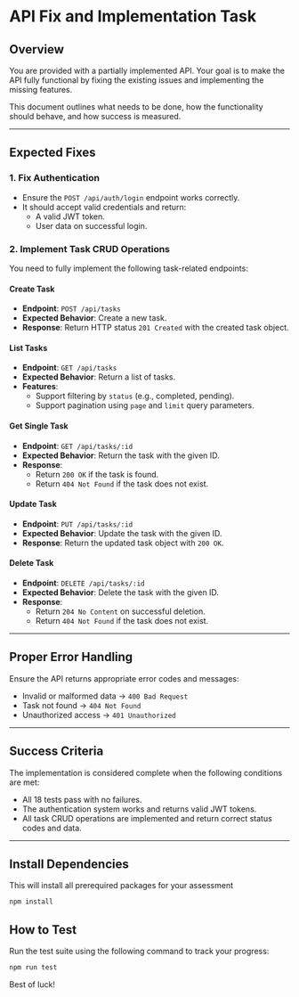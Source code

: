 # API Fix and Implementation Task

## Overview
You are provided with a partially implemented API. Your goal is to make the API fully functional by fixing the existing issues and implementing the missing features.

This document outlines what needs to be done, how the functionality should behave, and how success is measured.

---

## Expected Fixes

### 1. Fix Authentication

- Ensure the `POST /api/auth/login` endpoint works correctly.
- It should accept valid credentials and return:
  - A valid JWT token.
  - User data on successful login.

### 2. Implement Task CRUD Operations

You need to fully implement the following task-related endpoints:

#### Create Task
- **Endpoint**: `POST /api/tasks`
- **Expected Behavior**: Create a new task.
- **Response**: Return HTTP status `201 Created` with the created task object.

#### List Tasks
- **Endpoint**: `GET /api/tasks`
- **Expected Behavior**: Return a list of tasks.
- **Features**:
  - Support filtering by `status` (e.g., completed, pending).
  - Support pagination using `page` and `limit` query parameters.

#### Get Single Task
- **Endpoint**: `GET /api/tasks/:id`
- **Expected Behavior**: Return the task with the given ID.
- **Response**:
  - Return `200 OK` if the task is found.
  - Return `404 Not Found` if the task does not exist.

#### Update Task
- **Endpoint**: `PUT /api/tasks/:id`
- **Expected Behavior**: Update the task with the given ID.
- **Response**: Return the updated task object with `200 OK`.

#### Delete Task
- **Endpoint**: `DELETE /api/tasks/:id`
- **Expected Behavior**: Delete the task with the given ID.
- **Response**:
  - Return `204 No Content` on successful deletion.
  - Return `404 Not Found` if the task does not exist.

---

## Proper Error Handling

Ensure the API returns appropriate error codes and messages:

- Invalid or malformed data → `400 Bad Request`
- Task not found → `404 Not Found`
- Unauthorized access → `401 Unauthorized`

---

## Success Criteria

The implementation is considered complete when the following conditions are met:

- All 18 tests pass with no failures.
- The authentication system works and returns valid JWT tokens.
- All task CRUD operations are implemented and return correct status codes and data.

---
## Install Dependencies
This will install all prerequired packages for your assessment
```sh
npm install
```
## How to Test

Run the test suite using the following command to track your progress:

```sh
npm run test
```
Best of luck!

